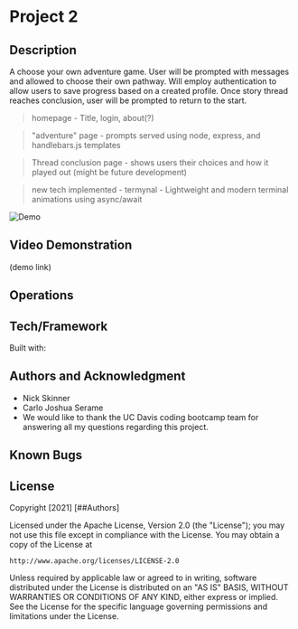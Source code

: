 # Project 2

## Description
A choose your own adventure game. User will be prompted with messages and allowed to choose their own pathway. Will employ authentication to allow users to save progress based on a created profile. Once story thread reaches conclusion, user will be prompted to return to the start.

> homepage - Title, login, about(?)

> "adventure" page - prompts served using node, express, and handlebars.js templates

> Thread conclusion page - shows users their choices and how it played out (might be future development)

> new tech implemented - termynal - Lightweight and modern terminal animations using async/await

![Demo](./routeToDemo.png)

## Video Demonstration

(demo link)

## Operations


## Tech/Framework
Built with:


## Authors and Acknowledgment
* Nick Skinner
* Carlo Joshua Serame
* We would like to thank the UC Davis coding bootcamp team for answering all my questions regarding this project.

## Known Bugs

## License
Copyright [2021] [##Authors]

Licensed under the Apache License, Version 2.0 (the "License");
you may not use this file except in compliance with the License.
You may obtain a copy of the License at

    http://www.apache.org/licenses/LICENSE-2.0

Unless required by applicable law or agreed to in writing, software
distributed under the License is distributed on an "AS IS" BASIS,
WITHOUT WARRANTIES OR CONDITIONS OF ANY KIND, either express or implied.
See the License for the specific language governing permissions and
limitations under the License.